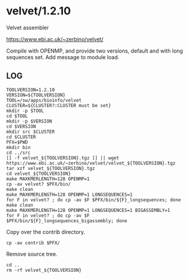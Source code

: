 velvet/1.2.10
=============

Velvet assembler

<https://www.ebi.ac.uk/~zerbino/velvet/>

Compile with OPENMP, and provide two versions, default and
with long sequences set.  Add message to module load.


LOG
---


    TOOLVERSION=1.2.10
    VERSION=${TOOLVERSION}
    TOOL=/sw/apps/bioinfo/velvet
    CLUSTER=${CLUSTER?:CLUSTER must be set}
    mkdir -p $TOOL
    cd $TOOL
    mkdir -p $VERSION
    cd $VERSION
    mkdir src $CLUSTER
    cd $CLUSTER
    PFX=$PWD
    mkdir bin
    cd ../src
    [[ -f velvet_${TOOLVERSION}.tgz ]] || wget https://www.ebi.ac.uk/~zerbino/velvet/velvet_${TOOLVERSION}.tgz
    tar xzf velvet_${TOOLVERSION}.tgz
    cd velvet_${TOOLVERSION}
    make MAXKMERLENGTH=128 OPENMP=1
    cp -av velvet? $PFX/bin/
    make clean
    make MAXKMERLENGTH=128 OPENMP=1 LONGSEQUENCES=1
    for F in velvet? ; do cp -av $F $PFX/bin/${F}_longsequences; done
    make clean
    make MAXKMERLENGTH=128 OPENMP=1 LONGSEQUENCES=1 BIGASSEMBLY=1
    for F in velvet? ; do cp -av $F $PFX/bin/${F}_longsequences_bigassembly; done

Copy over the contrib directory.

    cp -av contrib $PFX/

Remove source tree.

    cd ..
    rm -rf velvet_${TOOLVERSION}


